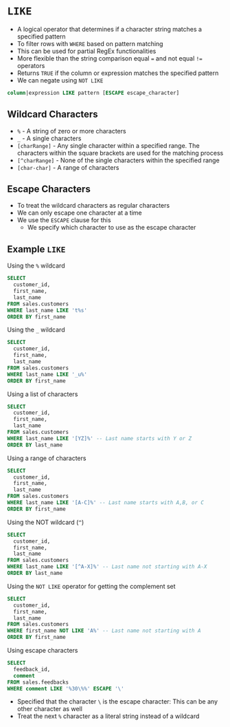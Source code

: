 # `LIKE`

- A logical operator that determines if a character string matches a specified pattern
- To filter rows with `WHERE` based on pattern matching
- This can be used for partial RegEx functionalities
- More flexible than the string comparison equal `=` and not equal `!=` operators
- Returns `TRUE` if the column or expression matches the specified pattern
- We can negate using `NOT LIKE`

```sql
column|expression LIKE pattern [ESCAPE escape_character]
```

## Wildcard Characters

- `%` - A string of zero or more characters
- `_` - A single characters
- `[charRange]` - Any single character within a specified range. The characters within the square brackets are used for the matching process
- `[^charRange]` - None of the single characters within the specified range
- `[char-char]` - A range of characters

## Escape Characters

- To treat the wildcard characters as regular characters
- We can only escape one character at a time
- We use the `ESCAPE` clause for this
  - We specify which character to use as the escape character

## Example `LIKE`

Using the `%` wildcard

```sql
SELECT 
  customer_id, 
  first_name, 
  last_name
FROM sales.customers
WHERE last_name LIKE 't%s'
ORDER BY first_name
```

Using the `_` wildcard

```sql
SELECT 
  customer_id, 
  first_name, 
  last_name
FROM sales.customers
WHERE last_name LIKE '_u%'
ORDER BY first_name
```

Using a list of characters

```sql
SELECT 
  customer_id, 
  first_name, 
  last_name
FROM sales.customers
WHERE last_name LIKE '[YZ]%' -- Last name starts with Y or Z
ORDER BY last_name
```

Using a range of characters

```sql
SELECT 
  customer_id, 
  first_name, 
  last_name
FROM sales.customers
WHERE last_name LIKE '[A-C]%' -- Last name starts with A,B, or C
ORDER BY first_name
```

Using the NOT wildcard (`^`)

```sql
SELECT 
  customer_id, 
  first_name, 
  last_name
FROM sales.customers
WHERE last_name LIKE '[^A-X]%' -- Last name not starting with A-X
ORDER BY last_name
```

Using the `NOT LIKE` operator for getting the complement set

```sql
SELECT 
  customer_id, 
  first_name, 
  last_name
FROM sales.customers
WHERE first_name NOT LIKE 'A%' -- Last name not starting with A
ORDER BY first_name
```

Using escape characters

```sql
SELECT 
  feedback_id, 
  comment
FROM sales.feedbacks
WHERE comment LIKE '%30\%%' ESCAPE '\'
```

- Specified that the character `\` is the escape character: This can be any other character as well
- Treat the next `%` character as a literal string instead of a wildcard
